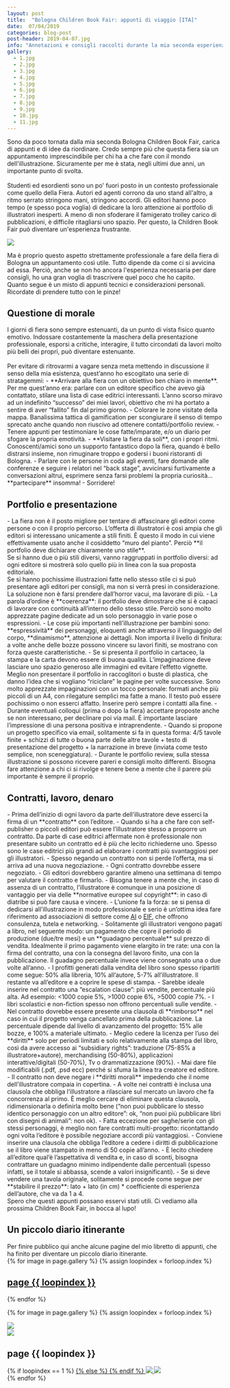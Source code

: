 ```yaml
---
layout: post
title:  "Bologna Children Book Fair: appunti di viaggio [ITA]"
date:  07/04/2019
categories: blog-post
post-header: 2019-04-07.jpg
info: "Annotazioni e consigli raccolti durante la mia seconda esperienza in fiera"
gallery:
  - 1.jpg
  - 2.jpg
  - 3.jpg
  - 4.jpg
  - 5.jpg
  - 6.jpg
  - 7.jpg
  - 8.jpg
  - 9.jpg
  - 10.jpg
  - 11.jpg
---
```


Sono da poco tornata dalla mia seconda Bologna Children Book Fair, carica di appunti e di idee da riordinare. Credo sempre più che questa fiera sia un appuntamento imprescindibile per chi ha a che fare con il mondo dell'illustrazione. Sicuramente per me è stata, negli ultimi due anni, un importante punto di svolta. <br/> <br/>
Studenti ed esordienti sono un po' fuori posto in un contesto professionale come quello della Fiera. Autori ed agenti corrono da uno stand all'altro, a ritmo serrato stringono mani, stringono accordi. Gli editori hanno poco tempo (e spesso poca voglia) di dedicare la loro attenzione ai portfolio di illustratori inesperti. A meno di non sfoderare il famigerato trolley carico di pubblicazioni, è difficile ritagliarsi uno spazio. Per questo, la Children Book Fair può diventare un'esperienza frustrante.

<img class="post-img" src="{{ site.baseurl }}/img/posts/2019-04-07-1.png" />

Ma è proprio questo aspetto strettamente professionale a fare della fiera di Bologna un appuntamento così utile. Tutto dipende da come ci si avvicina ad essa. Perciò, anche se non ho ancora l'esperienza necessaria per dare consigli, ho una gran voglia di trascrivere quel poco che ho capito. <br/>
Quanto segue è un misto di appunti tecnici e considerazioni personali. Ricordate di prendere tutto con le pinze!

<h2>Questione di morale</h2>
I giorni di fiera sono sempre estenuanti, da un punto di vista fisico quanto emotivo. Indossare costantemente la maschera della presentazione professionale, esporsi a critiche, interagire, il tutto circondati da lavori molto più belli dei propri, può diventare estenuante. <br/> <br/>
Per evitare di ritrovarmi a vagare senza meta mettendo in discussione il senso della mia esistenza, quest’anno ho escogitato una serie di stratagemmi:
- **Arrivare alla fiera con un obiettivo ben chiaro in mente**. Per me quest’anno era: parlare con un editore specifico che avevo già contattato, stilare una lista di case editrici interessanti. L’anno scorso miravo ad un indefinito “successo” dei miei lavori, obiettivo che mi ha portato a sentire di aver “fallito” fin dal primo giorno.
- Colorare le zone visitate della mappa. Banalissima tattica di gamification per scongiurare il senso di tempo sprecato anche quando non riuscivo ad ottenere contatti/portfolio review.
- Tenere appunti per testimoniare le cose fatte/imparate, e/o un diario per sfogare la propria emotività.
- **Visitare la fiera da soli**, con i propri ritmi. Conoscenti/amici sono un supporto fantastico dopo la fiera, quando è bello distrarsi insieme, non rimuginare troppo e godersi i buoni ristoranti di Bologna.
- Parlare con le persone in coda agli eventi, fare domande alle conferenze e seguire i relatori nel “back stage”, avvicinarsi furtivamente a conversazioni altrui, esprimere senza farsi problemi la propria curiosità... **partecipare** insomma!
- Sorridere!


<h2>Portfolio e presentazione</h2>
- La fiera non è il posto migliore per tentare di affascinare gli editori come persone o con il proprio percorso. L’offerta di illustratori è così ampia che gli editori si interessano unicamente a stili finiti. È questo il modo in cui viene effettivamente usato anche il cosiddetto “muro del pianto”. Perciò **il portfolio deve dichiarare chiaramente uno stile**. <br/>
Se si hanno due o più stili diversi, vanno raggruppati in portfolio diversi: ad ogni editore si mostrerà solo quello più in linea con la sua proposta editoriale. <br/>
Se si hanno pochissime illustrazioni fatte nello stesso stile ci si può presentare agli editori per consigli, ma non si verrà presi in considerazione. La soluzione non è farsi prendere dall’horror vacui, ma lavorare di più.
- La parola d’ordine è **coerenza**: il portfolio deve dimostrare che si è capaci di lavorare con continuità all’interno dello stesso stile. Perciò sono molto apprezzate pagine dedicate ad un solo personaggio in varie pose o espressioni.
- Le cose più importanti nell’illustrazione per bambini sono: **espressività** dei personaggi, eloquenti anche attraverso il linguaggio del corpo, **dinamismo**, attenzione ai dettagli. Non importa il livello di finitura: a volte anche delle bozze possono vincere su lavori finiti, se mostrano con forza queste caratteristiche.
- Se si presenta il portfolio in cartaceo, la stampa e la carta devono essere di buona qualità. L’impaginazione deve lasciare uno spazio generoso alle immagini ed evitare l’effetto vignette. Meglio non presentare il portfolio in raccoglitori o buste di plastica, che danno l’idea che si vogliano “riciclare” le pagine per volte successive. Sono molto apprezzate impaginazioni con un tocco personale: formati anche più piccoli di un A4, con rilegature semplici ma fatte a mano. Il testo può essere pochissimo o non esserci affatto. Inserire però sempre i contatti alla fine.
- Durante eventuali colloqui (prima o dopo la fiera) accettare proposte anche se non interessano, per declinare poi via mail. È importante lasciare l’impressione di una persona positiva e intraprendente.
- Quando si propone un progetto specifico via email, solitamente si fa in questa forma: 4/5 tavole finite + schizzi di tutte o buona parte delle altre tavole + testo di presentazione del progetto + la narrazione in breve (inviata come testo semplice, non sceneggiatura).
- Durante le portfolio review, sulla stessa illustrazione si possono ricevere pareri e consigli molto differenti. Bisogna fare attenzione a chi ci si rivolge e tenere bene a mente che il parere più importante è sempre il proprio.

<h2>Contratti, lavoro, denaro</h2>
- Prima dell’inizio di ogni lavoro da parte dell’illustratore deve esserci la firma di un **contratto** con l’editore.
- Quando si ha a che fare con self-publisher o piccoli editori può essere l’illustratore stesso a proporre un contratto. Da parte di case editrici affermate non è professionale non presentare subito un contratto ed è più che lecito richiederne uno. Spesso sono le case editrici più grandi ad elaborare i contratti più svantaggiosi per gli illustratori.
- Spesso negando un contratto non si perde l’offerta, ma si arriva ad una nuova negoziazione.
- Ogni contratto dovrebbe essere negoziato.
- Gli editori dovrebbero garantire almeno una settimana di tempo per valutare il contratto e firmarlo.
- Bisogna tenere a mente che, in caso di assenza di un contratto, l’illustratore è comunque in una posizione di vantaggio per via delle **normative europee sul copyright**: in caso di diatribe si può fare causa e vincere.
- L’unione fa la forza: se si pensa di dedicarsi all’illustrazione in modo professionale e serio è un’ottima idea fare riferimento ad associazioni di settore come <a href="http://www.autoridimmagini.it/">AI</a> o <a href="https://www.european-illustrators-forum.com/">EIF</a>, che offrono consulenza, tutela e networking.
- Solitamente gli illustratori vengono pagati a libro, nel seguente modo: un pagamento che copre il periodo di produzione (due/tre mesi) e un **guadagno percentuale** sul prezzo di vendita. Idealmente il primo pagamento viene elargito in tre rate: una con la firma del contratto, una con la consegna del lavoro finito, una con la pubblicazione. Il guadagno percentuale invece viene consegnato una o due volte all’anno.
- I profitti generati dalla vendita del libro sono spesso ripartiti come segue: 50% alla libreria, 10% all’autore, 5-7% all’illustratore. Il restante va all’editore e a coprire le spese di stampa.
- Sarebbe ideale inserire nel contratto una “escalation clause”: più vendite, percentuale più alta. Ad esempio: <1000 copie 5%, >1000 copie 6%, >5000 copie 7%.
- I libri scolastici e non-fiction spesso non offrono percentuali sulle vendite.
- Nel contratto dovrebbe essere presente una clausola di **rimborso** nel caso in cui il progetto venga cancellato prima della pubblicazione. La percentuale dipende dal livello di avanzamento del progetto: 15% alle bozze, e 100% a materiale ultimato.
- Meglio cedere la licenza per l’uso dei **diritti** solo per periodi limitati e solo relativamente alla stampa del libro, così da avere accesso ai “subsidiary rights”: traduzione (75-85% a illustratore+autore), merchandising (50-80%), applicazioni interattive/digitali (50-70%), Tv o drammatizzazione (90%).
- Mai dare file modificabili (.pdf, .psd ecc) perché si sfuma la linea tra creatore ed editore.
- Il contratto non deve negare i **diritti morali** impedendo che il nome dell’illustratore compaia in copertina.
- A volte nei contratti è inclusa una clausola che obbliga l’illustratore a rilasciare sul mercato un lavoro che fa concorrenza al primo. È meglio cercare di eliminare questa clausola, ridimensionarla o definirla molto bene (“non puoi pubblicare lo stesso identico personaggio con un altro editore”: ok, “non puoi più pubblicare libri con disegni di animali”: non ok).
- Fatta eccezione per saghe/serie con gli stessi personaggi, è meglio non fare contratti multi-progetto: ricontattando ogni volta l’editore è possibile negoziare accordi più vantaggiosi.
- Conviene inserire una clausola che obbliga l’editore a cedere i diritti di pubblicazione se il libro viene stampato in meno di 50 copie all’anno.
- È lecito chiedere all’editore qual’è l’aspettativa di vendita e, in caso di sconti, bisogna contrattare un guadagno minimo indipendente dalle percentuali (spesso infatti, se il totale si abbassa, scende a valori insignificanti).
- Se si deve vendere una tavola originale, solitamente si procede come segue per **stabilire il prezzo**: lato + lato (in cm) * coefficiente di esperienza dell’autore, che va da 1 a 4.

<br/>
Spero che questi appunti possano esservi stati utili. Ci vediamo alla prossima Children Book Fair, in bocca al lupo!

<h2>Un piccolo diario itinerante</h2>
Per finire pubblico qui anche alcune pagine del mio libretto di appunti, che ha finito per diventare un piccolo diario itinerante.


<div class="thumb-grid">
  {% for image in page.gallery %}
  {% assign loopindex = forloop.index %}
        <a href="#id{{ loopindex }}" class= "thumb-link">
          <div class="thumb" style="background-image: url('{{ site.baseurl }}/img/posts/2019-04-07/{{ image }}');">
            <div class="caption">
              <h2> page {{ loopindex }}</h2>
            </div>
          </div>
        </a>
  {% endfor %}
</div>

{% for image in page.gallery %}
{% assign loopindex = forloop.index %}
  <div id="id{{ loopindex }}" class="popup" >
    <a href="#" >
      <img src="{{ site.baseurl }}/img/closebtn.png" class="closebtn" />
    </a>
    <div class="gallery" >
      <img src="{{ site.baseurl }}/img/posts/2019-04-07/{{ image }}" class="image" />
    </div>
    <div class="image-info-post">
      <h2> page {{ loopindex }} </h2>
        {% if loopindex == 1 %}
          <a href="#" >
        {% else %}
          <a href="#id{{ loopindex | minus: 1 }}" >
        {% endif %}
        <img src="{{ site.baseurl }}/img/backbtn.png" class="backbtn" >
      </a>
      <a href="#id{{ loopindex | plus: 1 }}" >
        <img src="{{ site.baseurl }}/img/nextbtn.png" class="nextbtn" />
      </a>
    </div>
  </div>
{% endfor %}
